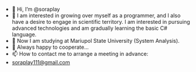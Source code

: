 - 👋 Hi, I’m @soraplay
- 👀 I am interested in growing over myself as a programmer, and I also have a desire to engage in scientific territory. I am interested in pursuing advanced technologies and am gradually learning the basic C# language.
- 🌱 Now I am studying at Mariupol State University (System Analysis).
- 💞️ Always happy to cooperate...
- 📫 How to contact me to arrange a meeting in advance:
- soraplay111@gmail.com

<!---
soraplay/soraplay is a ✨ special ✨ repository because its `README.md` (this file) appears on your GitHub profile.
You can click the Preview link to take a look at your changes.
--->
